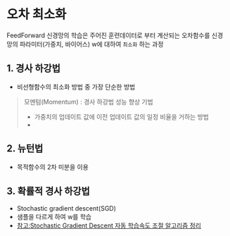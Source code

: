 # 오차 최소화 
FeedForward 신경망의 학습은 주어진 훈련데이터로 부터 계산되는 오차함수를 신경망의 파라미터(가중치, 바이어스) w에 대하여 `최소화` 하는 과정

## 1. 경사 하강법
* 비선형함수의 최소화 방법 중 가장 단순한 방법

> 모멘텀(Momentum) : 경사 하강법 성능 향상 기법 
> * 가중치의 업데이트 값에 이전 업데이트 값의 일정 비율을 거하는 방법 
> * 

## 2. 뉴턴법
* 목적함수의 2차 미분을 이용 

## 3. 확률적 경사 하강법 
* Stochastic gradient descent(SGD)
* 샘플을 다르게 하여 w를 학습
* [참고:Stochastic Gradient Descent 자동 학습속도 조절 알고리즘 정리](http://keunwoochoi.blogspot.com/2016/12/stochastic-gradient-descent.html)



